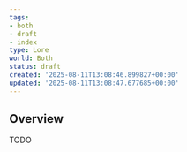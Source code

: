 ```yaml
---
tags:
- both
- draft
- index
type: Lore
world: Both
status: draft
created: '2025-08-11T13:08:46.899827+00:00'
updated: '2025-08-11T13:08:47.677685+00:00'
---
```



## Overview

TODO
